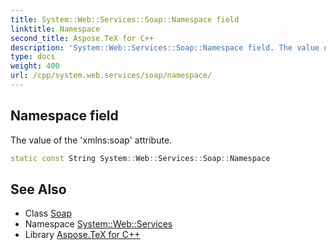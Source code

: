```yaml
---
title: System::Web::Services::Soap::Namespace field
linktitle: Namespace
second_title: Aspose.TeX for C++
description: 'System::Web::Services::Soap::Namespace field. The value of the ''xmlns:soap'' attribute in C++.'
type: docs
weight: 400
url: /cpp/system.web.services/soap/namespace/
---
```

## Namespace field


The value of the 'xmlns:soap' attribute.

```cpp
static const String System::Web::Services::Soap::Namespace
```

## See Also

* Class [Soap](../)
* Namespace [System::Web::Services](../../)
* Library [Aspose.TeX for C++](../../../)
